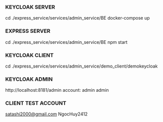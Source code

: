 ### KEYCLOAK SERVER
cd ./express_service/services/admin_service/BE
docker-compose up

### EXPRESS SERVER
cd ./express_service/services/admin_service/BE
npm start


### KEYCLOAK CLIENT
cd ./express_service/services/admin_service/demo_client/demokeycloak


### KEYCLOAK ADMIN
http://localhost:8181/admin
account:
admin
admin

### CLIENT TEST ACCOUNT
satashi2000@gmail.com
NgocHuy2412